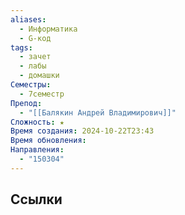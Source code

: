 ```yaml
---
aliases:
  - Информатика
  - G-код
tags:
  - зачет
  - лабы
  - домашки
Семестры:
  - 7семестр
Препод:
  - "[[Балякин Андрей Владимирович]]"
Сложность: ★
Время создания: 2024-10-22T23:43
Время обновления: 
Направления:
  - "150304"
---
```


## Ссылки
